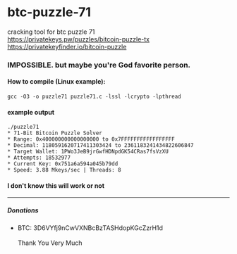 # btc-puzzle-71
cracking tool for btc puzzle 71<br>
https://privatekeys.pw/puzzles/bitcoin-puzzle-tx<br>
https://privatekeyfinder.io/bitcoin-puzzle<br>

### IMPOSSIBLE. but maybe you're God favorite person.

#### How to compile (Linux example):
```
gcc -O3 -o puzzle71 puzzle71.c -lssl -lcrypto -lpthread
```
#### example output
```
./puzzle71
* 71-Bit Bitcoin Puzzle Solver
* Range: 0x400000000000000000 to 0x7FFFFFFFFFFFFFFFFF
* Decimal: 1180591620717411303424 to 2361183241434822606847
* Target Wallet: 1PWo3JeB9jrGwfHDNpdGK54CRas7fsVzXU
* Attempts: 18532977
* Current Key: 0x751a6a594a045b79dd
* Speed: 3.88 Mkeys/sec | Threads: 8
```
#### I don't know this will work or not
-------
##### Donations
- BTC: 3D6VYfj9nCwVXNBcBzTASHdopKGcZzrH1d
  <br><br>
Thank You Very Much
